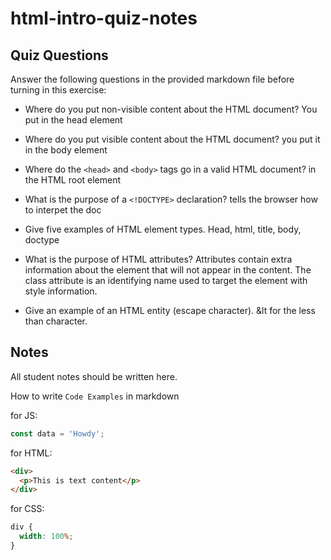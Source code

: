 # html-intro-quiz-notes

## Quiz Questions

Answer the following questions in the provided markdown file before turning in this exercise:

- Where do you put non-visible content about the HTML document?
  You put in the head element
- Where do you put visible content about the HTML document?
  you put it in the body element
- Where do the `<head>` and `<body>` tags go in a valid HTML document?
  in the HTML root element
- What is the purpose of a `<!DOCTYPE>` declaration?
  tells the browser how to interpet the doc
- Give five examples of HTML element types.
  Head, html, title, body, doctype
- What is the purpose of HTML attributes?
  Attributes contain extra information about the element that will not appear in the content. The class attribute is an identifying name used to target the element with style information.

- Give an example of an HTML entity (escape character).
  &lt for the less than character.

## Notes

All student notes should be written here.

How to write `Code Examples` in markdown

for JS:

```js
const data = 'Howdy';
```

for HTML:

```html
<div>
  <p>This is text content</p>
</div>
```

for CSS:

```css
div {
  width: 100%;
}
```
